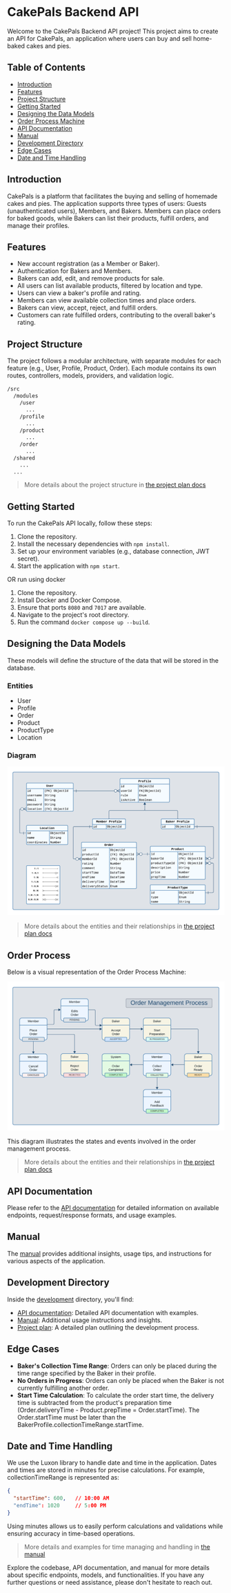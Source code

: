 # CakePals Backend API

Welcome to the CakePals Backend API project! This project aims to create an API for CakePals, an application where users can buy and sell home-baked cakes and pies.

## Table of Contents

- [Introduction](#introduction)
- [Features](#features)
- [Project Structure](#project-structure)
- [Getting Started](#getting-started)
- [Designing the Data Models](#designing-the-data-models)
- [Order Process Machine](#order-process)
- [API Documentation](#api-documentation)
- [Manual](#manual)
- [Development Directory](#development-directory)
- [Edge Cases](#edge-cases)
- [Date and Time Handling](#date-and-time-handling)

## Introduction

CakePals is a platform that facilitates the buying and selling of homemade cakes and pies. The application supports three types of users: Guests (unauthenticated users), Members, and Bakers. Members can place orders for baked goods, while Bakers can list their products, fulfill orders, and manage their profiles.

## Features

- New account registration (as a Member or Baker).
- Authentication for Bakers and Members.
- Bakers can add, edit, and remove products for sale.
- All users can list available products, filtered by location and type.
- Users can view a baker's profile and rating.
- Members can view available collection times and place orders.
- Bakers can view, accept, reject, and fulfill orders.
- Customers can rate fulfilled orders, contributing to the overall baker's rating.

## Project Structure

The project follows a modular architecture, with separate modules for each feature (e.g., User, Profile, Product, Order). Each module contains its own routes, controllers, models, providers, and validation logic.

```
/src
  /modules
    /user
      ...
    /profile
      ...
    /product
      ...
    /order
      ...
  /shared
    ...
  ...
```

> More details about the project structure in [the project plan docs](./development/project-plan/index.md)

## Getting Started

To run the CakePals API locally, follow these steps:

1. Clone the repository.
2. Install the necessary dependencies with `npm install`.
3. Set up your environment variables (e.g., database connection, JWT secret).
4. Start the application with `npm start`.

OR run using docker

1. Clone the repository.
2. Install Docker and Docker Compose.
3. Ensure that ports `8080` and `7017` are available.
4. Navigate to the project's root directory.
5. Run the command `docker compose up --build`.

## Designing the Data Models

These models will define the structure of the data that will be stored in the database.

### Entities

- User
- Profile
- Order
- Product
- ProductType
- Location

### Diagram

![Entities-Diagram](./development/project-plan/media/CakePals-Entities.png)

> More details about the entities and their relationships in [the project plan docs](./development/project-plan/step-03-designing-the-data-models.md)

## Order Process

Below is a visual representation of the Order Process Machine:

![Order Process Machine](./development/project-plan/media/CakePals-Order-Management-Process.png)

This diagram illustrates the states and events involved in the order management process.

> More details about the entities and their relationships in [the project plan docs](./development/project-plan/step-06-implementing-business-logic.md)

## API Documentation

Please refer to the [API documentation](development/api-docs/index.md) for detailed information on available endpoints, request/response formats, and usage examples.

## Manual

The [manual](development/manual/index.md) provides additional insights, usage tips, and instructions for various aspects of the application.

## Development Directory

Inside the [development](development) directory, you'll find:

- [API documentation](development/api-docs/index.md): Detailed API documentation with examples.
- [Manual](development/manual/index.md): Additional usage instructions and insights.
- [Project plan](development/project-plan/index.md): A detailed plan outlining the development process.

## Edge Cases

- **Baker's Collection Time Range**: Orders can only be placed during the time range specified by the Baker in their profile.
- **No Orders in Progress**: Orders can only be placed when the Baker is not currently fulfilling another order.
- **Start Time Calculation**: To calculate the order start time, the delivery time is subtracted from the product's preparation time (Order.deliveryTime - Product.prepTime = Order.startTime). The Order.startTime must be later than the BakerProfile.collectionTimeRange.startTime.

## Date and Time Handling

We use the Luxon library to handle date and time in the application. Dates and times are stored in minutes for precise calculations. For example, collectionTimeRange is represented as:

```json
{
  "startTime": 600,   // 10:00 AM
  "endTime": 1020     // 5:00 PM
}
```

Using minutes allows us to easily perform calculations and validations while ensuring accuracy in time-based operations.

> More details and examples for time managing and handling in [the manual](./development/manual/man-02-manage-time.md)

Explore the codebase, API documentation, and manual for more details about specific endpoints, models, and functionalities. If you have any further questions or need assistance, please don't hesitate to reach out.

